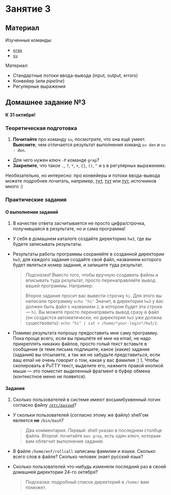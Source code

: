 Занятие 3
=========

## Материал

Изученные команды:

* [`grep`](http://linux.die.net/man/1/grep)
* [`su`](http://linux.die.net/man/1/su)

Материал:

* Стандартные потоки ввода-вывода (input, output, errors)
* Конвейер (или _pipeline_)
* Регулярные выражения

## Домашнее задание №3

__К 31 октября!__

### Теоретическая подготовка

1. **Почитайте** про команду `su`, посмотрите, что она ещё умеет. **Выясните**, чем отличается результат выполнения команд `su den` и `su - den`.
* Для чего нужен ключ `-P` команде `grep`?
* **Закрепите**, что такое `.`, `?`, `*`, `+`, `{}`, `()`, `^` и `$` в регулярных выражениях.

Необязательно, но интересно: про конвейеры и потоки ввода-вывода можете подробнее почитать, например, [тут](http://xgu.ru/wiki/%D0%A1%D1%82%D0%B0%D0%BD%D0%B4%D0%B0%D1%80%D1%82%D0%BD%D1%8B%D0%B5_%D0%BF%D0%BE%D1%82%D0%BE%D0%BA%D0%B8_%D0%B2%D0%B2%D0%BE%D0%B4%D0%B0/%D0%B2%D1%8B%D0%B2%D0%BE%D0%B4%D0%B0), [тут](https://docs.altlinux.org/current/modules/linux_pipeline/index.html) или [тут](http://habrahabr.ru/post/195152/), источников много :)

### Практические задания

#### О выполнении заданий

1. В качестве ответа засчитывается не просто цифра/строчка, получившаяся в результате, но и сама программа!
* У себя в домашнем каталоге создайте директорию `hw3`, где вы будете записывать результаты.
* Результаты работы программы сохраняйте в созданной директории `hw3`; для каждого задания создайте свой файл, названием которого будет являться номер задания, и запишите туда результат.

  > _Подсказка_! Вместо того, чтобы вручную создавать файлы и вписывать туда результат, просто перенаправляйте вывод вашей программы. Например:
  > 
  > Второе задание просит вас вывести строчку `hi`. Для этого вы написали программу `echo "hi"` Значит, в директории `hw3` у вас должен быть файл с названием `2`, в котором будет эта строка — `hi`. Вы можете просто перенаправить вывод сразу в файл (он создастся автоматически, но директория `hw3` уже должна существовать): `echo "hi" | cat > /home/*your-login*/hw3/2`.
* Помимо результата попрошу предоставить мне саму программу. Пока проще всего, если вы пришлёте её мне на email, не надо прикреплять никаких файлов, просто голый текст вставьте в сообщение (в теме письма подпишите, какое (какие) задание (задания) вы отсылаете, а так же не забудьте представиться, если ваш email не очень говорит о том, какая у вас фамилия :) ). Чтобы скопировать в PuTTY текст, выделите его, нажмите правой кнопкой мыши — это поместит выделенный фрагмент в буфер обмена (контекстное меню не появится).

#### Задания

1. Сколько пользователей в системе имеют восьмибуквенный логин согласно файлу [`/etc/passwd`](https://ru.wikipedia.org/wiki/%2Fetc%2Fpasswd)?
* У скольки пользователей (согласно этому же файлу) shell'ом является **не** `/bin/bash`?

  > Два комментария. _Первый_: shell указан в последнем столбце файла. _Второй_: почитайте `man grep`, есть один ключ, которым вам облегчит выполнение задания.
* В файле `/home/enf/rollcall` записаны фамилии и языки. Сколько всего слов в файле? Сколько человек знает русский язык?
* Сколько пользователей что-нибудь изменяли последний раз в своей домашней директории 24-го октября?

  > Подсказка: подробный список директорий в `/home/` вам поможет.
